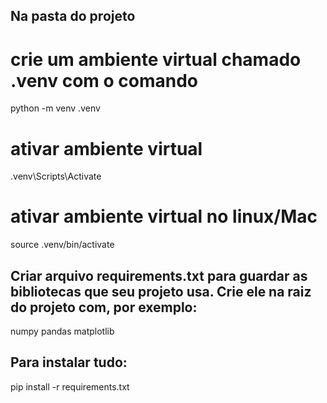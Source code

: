 ## Na pasta do projeto

# crie um ambiente virtual chamado .venv com o comando

python -m venv .venv

# ativar ambiente virtual

.venv\Scripts\Activate

# ativar ambiente virtual no linux/Mac

source .venv/bin/activate

## Criar arquivo requirements.txt para guardar as bibliotecas que seu projeto usa. Crie ele na raiz do projeto com, por exemplo:

numpy
pandas
matplotlib

## Para instalar tudo:

pip install -r requirements.txt
